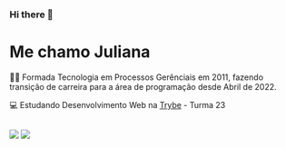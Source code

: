 ### Hi there 👋
# Me chamo Juliana


👩‍🎓 Formada Tecnologia em Processos Gerênciais em 2011, fazendo transição de carreira para a área de programação desde Abril de 2022.  


💻 Estudando Desenvolvimento Web na  <a href="https://www.betrybe.com" target="_blank"> Trybe</a> - Turma 23 


 
 ##
    
<div> 
  <a href = "julianamq20@gmail.com"><img src="https://img.shields.io/badge/-Gmail-%23333?style=for-the-badge&logo=gmail&logoColor=white" target="_blank"></a>
  <a href="https://www.linkedin.com/in/julianamartinelliquaglia/" target="_blank"><img src="https://img.shields.io/badge/-LinkedIn-%230077B5?style=for-the-badge&logo=linkedin&logoColor=white" target="_blank"></a> 
  

</div>
